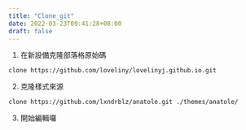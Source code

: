 ```yaml
---
title: "Clone_git"
date: 2022-03-23T09:41:28+08:00
draft: false
---
```

1. 在新設備克隆部落格原始碼

`clone https://github.com/loveliny/lovelinyj.github.io.git`

2. 克隆樣式來源

`clone https://github.com/lxndrblz/anatole.git ./themes/anatole/`

3. 開始編輯囉